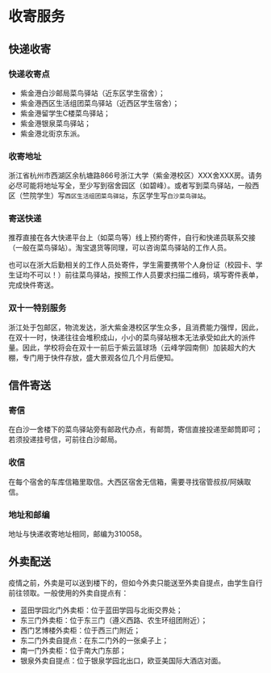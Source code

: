# 收寄服务

## 快递收寄

### 快递收寄点

- 紫金港白沙邮局菜鸟驿站（近东区学生宿舍）；
- 紫金港西区生活组团菜鸟驿站（近西区学生宿舍）；
- 紫金港留学生C楼菜鸟驿站；
- 紫金港银泉菜鸟驿站；
- 紫金港北街京东派。

### 收寄地址

浙江省杭州市西湖区余杭塘路866号浙江大学（紫金港校区）XXX舍XXX房。请务必尽可能将地址写全，至少写到宿舍园区（如碧峰）。或者写到菜鸟驿站，一般西区（竺院学生）写`西区生活组团菜鸟驿站`，东区学生写`白沙菜鸟驿站`。

### 寄送快递

推荐直接在各大快递平台上（如菜鸟等）线上预约寄件，自行和快递员联系交接（一般在菜鸟驿站）。淘宝退货等同理，可以咨询菜鸟驿站的工作人员。

也可以在浙大后勤相关的工作人员处寄件，学生需要携带个人身份证（校园卡、学生证均不可以！）前往菜鸟驿站，按照工作人员要求扫描二维码，填写寄件表单，完成快件寄送。

<!-- 
### 无人校车派件

2020年8月，紫金港校区正式上线了无人车（昵称小G）送件服务，同学们可以通过线上平台进行预约取件，具体操作和相关信息见以下[浙大后勤集团推文](https://mp.weixin.qq.com/s/uIychRndtdjPvuz6PpRVHQ) -->

### 双十一特别服务

浙江处于包邮区，物流发达，浙大紫金港校区学生众多，且消费能力强悍，因此，在双十一时，快递往往会堆积成山，小小的菜鸟驿站根本无法承受如此大的派件量。因此，学校将会在双十一前后于紫云篮球场（云峰学园南侧）加装超大的大棚，专门用于快件存放，盛大景观各位几个月后便知。

## 信件寄送

### 寄信

在白沙一舍楼下的菜鸟驿站旁有邮政代办点，有邮筒，寄信直接投递至邮筒即可；若须投递挂号信，可前往白沙邮局。

### 收信

在每个宿舍的车库信箱里取信。大西区宿舍无信箱，需要寻找宿管叔叔/阿姨取信。

### 地址和邮编

地址与快递收寄地址相同，邮编为310058。

## 外卖配送

疫情之前，外卖是可以送到楼下的，但如今外卖只能送至外卖自提点，由学生自行前往领取。一般使用的外卖自提点有：

- 蓝田学园北门外卖柜：位于蓝田学园与北街交界处；
- 东三门外卖柜：位于东三门（遵义西路、农生环组团附近）；
- 西门艺博楼外卖柜：位于西三门附近；
- 东二门外卖自提点：在东二门外的一张桌子上；
- 南一门外卖柜：位于南大门东部；
- 银泉外卖自提点：位于银泉学园北出口，欧亚美国际大酒店对面。
